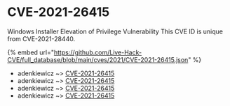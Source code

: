 # CVE-2021-26415

Windows Installer Elevation of Privilege Vulnerability This CVE ID is unique from CVE-2021-28440.

{% embed url="https://github.com/Live-Hack-CVE/full_database/blob/main/cves/2021/CVE-2021-26415.json" %}


* adenkiewicz ~> [CVE-2021-26415](https://www.alice-snow.ru/2021/database/cve-2021-26415/cve-2021-26415-adenkiewicz)
* adenkiewicz ~> [CVE-2021-26415](https://www.alice-snow.ru/2021/database/cve-2021-26415/cve-2021-26415-adenkiewicz)
* adenkiewicz ~> [CVE-2021-26415](https://www.alice-snow.ru/2021/database/cve-2021-26415/cve-2021-26415-adenkiewicz)
* adenkiewicz ~> [CVE-2021-26415](https://www.alice-snow.ru/2021/database/cve-2021-26415/cve-2021-26415-adenkiewicz)